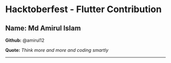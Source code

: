 # Hacktoberfest - Flutter Contribution

## Name: Md Amirul Islam

**Github:** @amirul12

**Quote:** *Think more and more and coding smartly*

---
